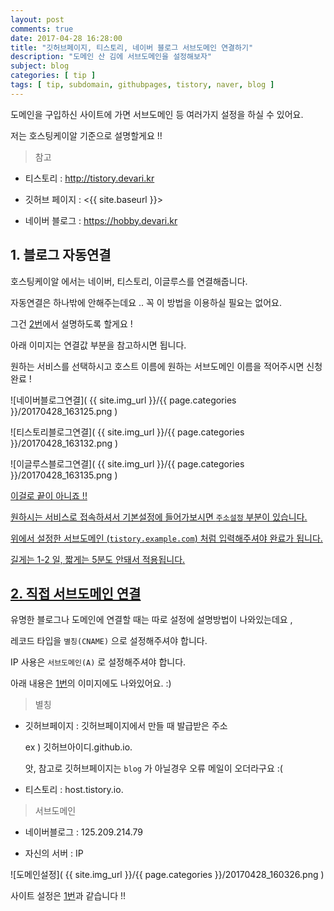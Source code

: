```yaml
---
layout: post
comments: true
date: 2017-04-28 16:28:00
title: "깃허브페이지, 티스토리, 네이버 블로그 서브도메인 연결하기"
description: "도메인 산 김에 서브도메인을 설정해보자"
subject: blog
categories: [ tip ]
tags: [ tip, subdomain, githubpages, tistory, naver, blog ]
---
```


도메인을 구입하신 사이트에 가면 서브도메인 등 여러가지 설정을 하실 수 있어요.

저는 호스팅케이알 기준으로 설명할게요 !!

> 참고

- 티스토리 : <http://tistory.devari.kr>

- 깃허브 페이지 : <{{ site.baseurl }}>

- 네이버 블로그 : <https://hobby.devari.kr>

## 1. 블로그 자동연결<a id="1-블로그-자동연결" href="#1-블로그-자동연결" class="s-link" aria-hidden="true"></a>

호스팅케이알 에서는 네이버, 티스토리, 이글루스를 연결해줍니다.

자동연결은 하나밖에 안해주는데요 .. 꼭 이 방법을 이용하실 필요는 없어요.

그건 [2번](#2-직접-서브도메인-연결)에서 설명하도록 할게요 !

아래 이미지는 연결값 부분을 참고하시면 됩니다.

원하는 서비스를 선택하시고 호스트 이름에 원하는 서브도메인 이름을 적어주시면 신청 완료 !

![네이버블로그연결]( {{ site.img_url }}/{{ page.categories }}/20170428_163125.png )

![티스토리블로그연결]( {{ site.img_url }}/{{ page.categories }}/20170428_163132.png )

![이글루스블로그연결]( {{ site.img_url }}/{{ page.categories }}/20170428_163135.png )

<a href="#사이트설정">
이걸로 끝이 아니죠 !!

원하시는 서비스로 접속하셔서 기본설정에 들어가보시면 `주소설정` 부분이 있습니다.

위에서 설정한 서브도메인 (`tistory.example.com`) 처럼 입력해주셔야 완료가 됩니다.

길게는 1-2 일, 짧게는 5분도 안돼서 적용됩니다.

## 2. 직접 서브도메인 연결<a id="2-직접-서브도메인-연결" href="#2-직접-서브도메인-연결" class="s-link" aria-hidden="true"></a>

유명한 블로그나 도메인에 연결할 때는 따로 설정에 설명방법이 나와있는데요 ,

레코드 타입을 `별칭(CNAME)` 으로 설정해주셔야 합니다.

IP 사용은 `서브도메인(A)` 로 설정해주셔야 합니다.

아래 내용은 [1번](#1-블로그-자동연결)의 이미지에도 나와있어요. :)

> 별칭

- 깃허브페이지 : 깃허브페이지에서 만들 때 발급받은 주소

    ex ) 깃허브아이디.github.io.

    앗, 참고로 깃허브페이지는 `blog` 가 아닐경우 오류 메일이 오더라구요 :(

- 티스토리 : host.tistory.io.

> 서브도메인

- 네이버블로그 : 125.209.214.79

- 자신의 서버 : IP

![도메인설정]( {{ site.img_url }}/{{ page.categories }}/20170428_160326.png )

사이트 설정은 [1번](#사이트설정)과 같습니다 !!
